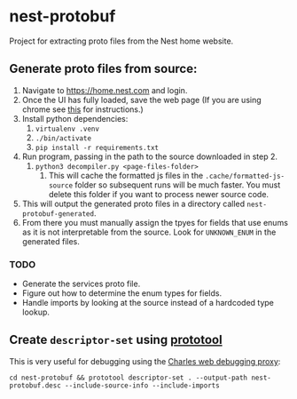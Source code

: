 # nest-protobuf
Project for extracting proto files from the Nest home website.

## Generate proto files from source:

1. Navigate to https://home.nest.com and login.
2. Once the UI has fully loaded, save the web page (If you are using chrome see [this](https://support.google.com/chrome/answer/7343019?co=GENIE.Platform%3DDesktop&hl=en) for instructions.)
3. Install python dependencies:
   1. `virtualenv .venv`
   2. `./bin/activate`
   3. `pip install -r requirements.txt`
4. Run program, passing in the path to the source downloaded in step 2.
   1. `python3 decompiler.py <page-files-folder>`
      1. This will cache the formatted js files in the `.cache/formatted-js-source` folder so subsequent runs will be much faster. You must delete this folder if you want to process newer source code.
5. This will output the generated proto files in a directory called `nest-protobuf-generated`.
6. From there you must manually assign the tpyes for fields that use enums as it is not interpretable from the source. Look for `UNKNOWN_ENUM` in the generated files.


### TODO
* Generate the services proto file.
* Figure out how to determine the enum types for fields.
* Handle imports by looking at the source instead of a hardcoded type lookup.


## Create `descriptor-set` using [prototool](https://github.com/uber/prototool#prototool-descriptor-set)
This is very useful for debugging using the [Charles web debugging proxy](https://www.charlesproxy.com/):
```
cd nest-protobuf && prototool descriptor-set . --output-path nest-protobuf.desc --include-source-info --include-imports
```